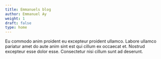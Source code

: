 ```yaml
---
title: Emmanuels blog
author: Emmanuel Ay
weight: 1
draft: false
type: home
---
```


Eu commodo anim proident eu excepteur proident ullamco. Labore ullamco pariatur amet do aute anim sint est qui cillum ex occaecat et. Nostrud excepteur esse dolor esse. Consectetur nisi cillum sunt ad deserunt.
